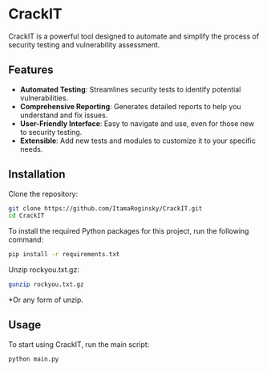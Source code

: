 # CrackIT

CrackIT is a powerful tool designed to automate and simplify the process of security testing and vulnerability assessment.

## Features

- **Automated Testing**: Streamlines security tests to identify potential vulnerabilities.
- **Comprehensive Reporting**: Generates detailed reports to help you understand and fix issues.
- **User-Friendly Interface**: Easy to navigate and use, even for those new to security testing.
- **Extensible**: Add new tests and modules to customize it to your specific needs.

## Installation

Clone the repository:

```bash
git clone https://github.com/ItamaRoginsky/CrackIT.git
cd CrackIT
```
To install the required Python packages for this project, run the following command:

```bash
pip install -r requirements.txt
```
Unzip rockyou.txt.gz:

```bash
gunzip rockyou.txt.gz
```
*Or any form of unzip.

## Usage
To start using CrackIT, run the main script:

```bash
python main.py
```

